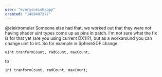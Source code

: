 ```yaml
---
user: "everyoneishappy"
created: "1469487277"
---
```


@elektromeier
Someone else had that, we worked out that they were not having shader uint types come up as pins in patch. I'm not sure what the fix is for that yet (are you using current DX11?), but as a workaround you can change uint to int.  So for example in SphereSDF change
```
uint tranformCount, radCount, maxCount;
```
to
```
int tranformCount, radCount, maxCount;
```
